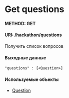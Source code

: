 # Get questions
#### METHOD: GET 
#### URI: /hackathon/questions

Получить список вопросов

#### Выходные данные
    
    "questions" : [<Question>]

#### Используемые объекты

* [Question](./Question.md)